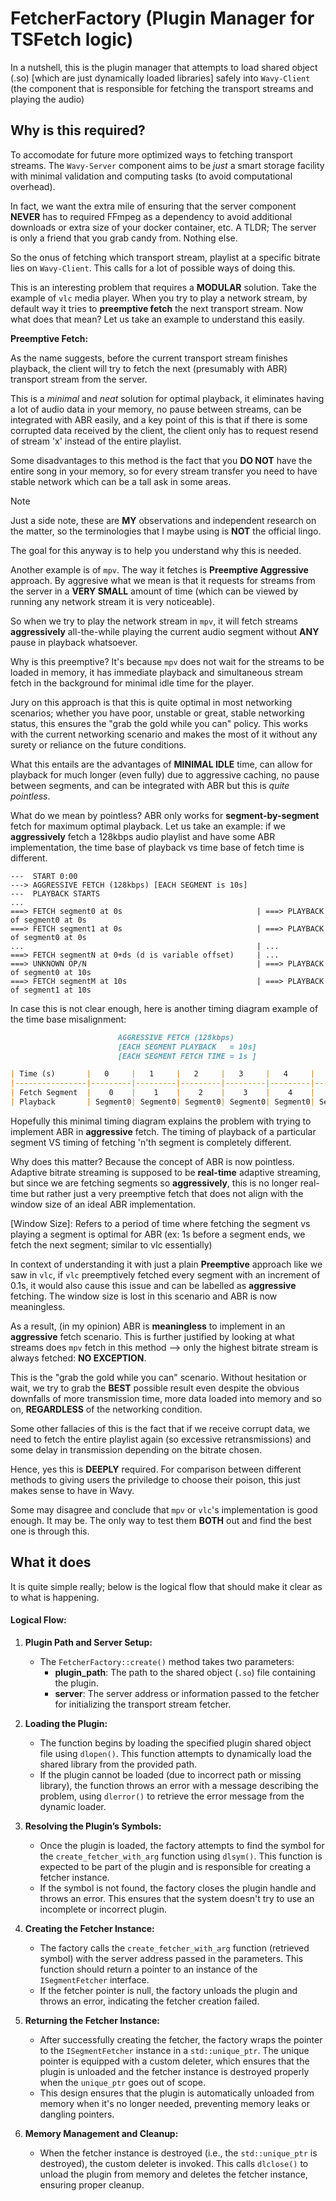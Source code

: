 # FetcherFactory (Plugin Manager for TSFetch logic)

In a nutshell, this is the plugin manager that attempts to load shared object (.so) [which are just dynamically loaded libraries] safely into
`Wavy-Client` (the component that is responsible for fetching the transport streams and playing the audio)

## Why is this required?

To accomodate for future more optimized ways to fetching transport streams. The `Wavy-Server` component aims to be *just* a smart storage facility with minimal validation and computing tasks (to avoid computational overhead). 

In fact, we want the extra mile of ensuring that the server component **NEVER** has to required FFmpeg as a dependency to avoid additional downloads or extra size of your docker container, etc. A TLDR; The server is only a friend that you grab candy from. Nothing else.

So the onus of fetching which transport stream, playlist at a specific bitrate lies on `Wavy-Client`. This calls for a lot of possible ways of doing this.

This is an interesting problem that requires a **MODULAR** solution. Take the example of `vlc` media player. When you try to play a network stream, by default way it tries to **preemptive fetch** the next transport stream. Now what does that mean? Let us take an example to understand this easily.

**Preemptive Fetch:**

As the name suggests, before the current transport stream finishes playback, the client will try to fetch the next (presumably with ABR) transport stream from the server. 

This is a *minimal* and *neat* solution for optimal playback, it eliminates having a lot of audio data in your memory, no pause between streams, can be integrated with ABR easily, and a key point of this is that if there is some corrupted data received by the client, the client only has to request resend of stream 'x' instead of the entire playlist.

Some disadvantages to this method is the fact that you **DO NOT** have the entire song in your memory, so for every stream transfer you need to have stable network which can be a tall ask in some areas.

> [!NOTE]
> 
> Just a side note, these are **MY** observations 
> and independent research on the matter, so the terminologies
> that I maybe using is **NOT** the official lingo. 
> 
> The goal for this anyway is to help you understand why this is needed.
> 

Another example is of `mpv`. The way it fetches is **Preemptive Aggressive** approach. By aggresive what we mean is that it requests for streams from the server in a **VERY SMALL** amount of time (which can be viewed by running any network stream it is very noticeable).

So when we try to play the network stream in `mpv`, it will fetch streams **aggressively** all-the-while playing the current audio segment without **ANY** pause in playback whatsoever.

Why is this preemptive? It's because `mpv` does not wait for the streams to be loaded in memory, it has immediate playback and simultaneous stream fetch in the background for minimal idle time for the player.

Jury on this approach is that this is quite optimal in most networking scenarios; whether you have poor, unstable or great, stable networking status, this ensures the "grab the gold while you can" policy. This works with the current networking scenario and makes the most of it without any surety or reliance on the future conditions.

What this entails are the advantages of **MINIMAL IDLE** time, can allow for playback for much longer (even fully) due to aggressive caching, no pause between segments, and can be integrated with ABR but this is *quite pointless*.

What do we mean by pointless? ABR only works for **segment-by-segment** fetch for maximum optimal playback. Let us take an example: if we **aggressively** fetch a 128kbps audio playlist and have some ABR implementation, the time base of playback vs time base of fetch time is different.

```text 
---  START 0:00
---> AGGRESSIVE FETCH (128kbps) [EACH SEGMENT is 10s]
---  PLAYBACK STARTS
...
===> FETCH segment0 at 0s                              | ===> PLAYBACK of segment0 at 0s
===> FETCH segment1 at 0s                              | ===> PLAYBACK of segment0 at 0s
...                                                    | ...
===> FETCH segmentN at 0+ds (d is variable offset)     | ...
===> UNKNOWN OP/N                                      | ===> PLAYBACK of segment0 at 10s 
===> FETCH segmentM at 10s                             | ===> PLAYBACK of segment1 at 10s
```

In case this is not clear enough, here is another timing diagram example of the time base misalignment:

```md
                        AGGRESSIVE FETCH (128kbps)
                        [EACH SEGMENT PLAYBACK   = 10s]
                        [EACH SEGMENT FETCH TIME = 1s ]

| Time (s)       |   0     |   1     |   2     |   3     |   4     |   5     |   6     |   7     |   8     |   9     |   10    |   11    |   12    |   13    |
|----------------|---------|---------|---------|---------|---------|---------|---------|---------|---------|---------|---------|---------|---------|---------|
| Fetch Segment  |    0    |    1    |    2    |    3    |    4    |    5    |    6    |    7    |    8    |    9    |    10   |    11   |    12   |    13   |
| Playback       | Segment0| Segment0| Segment0| Segment0| Segment0| Segment0| Segment0| Segment0| Segment0| Segment0| Segment1| Segment1| Segment1| Segment1|
```

Hopefully this minimal timing diagram explains the problem with trying to implement ABR in **aggressive** fetch. The timing of playback of a particular segment VS timing of fetching 'n'th segment is completely different.

Why does this matter? Because the concept of ABR is now pointless. Adaptive bitrate streaming is supposed to be **real-time** adaptive streaming, but since we are fetching segments so **aggressively**, this is no longer real-time but rather just a very preemptive fetch that does not align with the window size of an ideal ABR implementation.

[Window Size]: Refers to a period of time where fetching the segment vs playing a segment is optimal for ABR (ex: 1s before a segment ends, we fetch the next segment; similar to vlc essentially)

In context of understanding it with just a plain **Preemptive** approach like we saw in `vlc`, if `vlc` preemptively fetched every segment with an increment of 0.1s, it would also cause this issue and can be labelled as **aggressive** fetching. The window size is lost in this scenario and ABR is now meaningless.

As a result, (in my opinion) ABR is **meaningless** to implement in an **aggressive** fetch scenario. This is further justified by looking at what streams does `mpv` fetch in this method --> only the highest bitrate stream is always fetched: **NO EXCEPTION**.

This is the "grab the gold while you can" scenario. Without hesitation or wait, we try to grab the **BEST** possible result even despite the obvious downfalls of more transmission time, more data loaded into memory and so on, **REGARDLESS** of the networking condition.

Some other fallacies of this is the fact that if we receive corrupt data, we need to fetch the entire playlist again (so excessive retransmissions) and some delay in transmission depending on the bitrate chosen.

Hence, yes this is **DEEPLY** required. For comparison between different methods to giving users the priviledge to choose their poison, this just makes sense to have in Wavy.

Some may disagree and conclude that `mpv` or `vlc`'s implementation is good enough. It may be. The only way to test them **BOTH** out and find the best one is through this.

## What it does 

It is quite simple really; below is the logical flow that should make it clear as to what is happening.

#### Logical Flow:

1. **Plugin Path and Server Setup:**
   - The `FetcherFactory::create()` method takes two parameters:
     - **plugin_path**: The path to the shared object (`.so`) file containing the plugin.
     - **server**: The server address or information passed to the fetcher for initializing the transport stream fetcher.

2. **Loading the Plugin:**
   - The function begins by loading the specified plugin shared object file using `dlopen()`. This function attempts to dynamically load the shared library from the provided path.
   - If the plugin cannot be loaded (due to incorrect path or missing library), the function throws an error with a message describing the problem, using `dlerror()` to retrieve the error message from the dynamic loader.

3. **Resolving the Plugin’s Symbols:**
   - Once the plugin is loaded, the factory attempts to find the symbol for the `create_fetcher_with_arg` function using `dlsym()`. This function is expected to be part of the plugin and is responsible for creating a fetcher instance.
   - If the symbol is not found, the factory closes the plugin handle and throws an error. This ensures that the system doesn't try to use an incomplete or incorrect plugin.

4. **Creating the Fetcher Instance:**
   - The factory calls the `create_fetcher_with_arg` function (retrieved symbol) with the server address passed in the parameters. This function should return a pointer to an instance of the `ISegmentFetcher` interface.
   - If the fetcher pointer is null, the factory unloads the plugin and throws an error, indicating the fetcher creation failed.

5. **Returning the Fetcher Instance:**
   - After successfully creating the fetcher, the factory wraps the pointer to the `ISegmentFetcher` instance in a `std::unique_ptr`. The unique pointer is equipped with a custom deleter, which ensures that the plugin is unloaded and the fetcher instance is destroyed properly when the `unique_ptr` goes out of scope.
   - This design ensures that the plugin is automatically unloaded from memory when it's no longer needed, preventing memory leaks or dangling pointers.

6. **Memory Management and Cleanup:**
   - When the fetcher instance is destroyed (i.e., the `std::unique_ptr` is destroyed), the custom deleter is invoked. This calls `dlclose()` to unload the plugin from memory and deletes the fetcher instance, ensuring proper cleanup.
